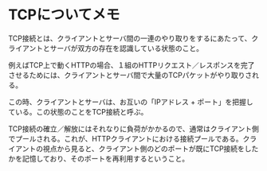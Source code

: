 # TCPについてメモ

TCP接続とは、クライアントとサーバ間の一連のやり取りをするにあたって、クライアントとサーバが双方の存在を認識している状態のこと。

例えばTCP上で動くHTTPの場合、１組のHTTPリクエスト／レスポンスを完了させるためには、クライアントとサーバ間で大量のTCPパケットがやり取りされる。

この時、クライアントとサーバは、お互いの「IPアドレス + ポート」を把握している。この状態のことをTCP接続と呼ぶ。

TCP接続の確立／解放にはそれなりに負荷がかかるので、通常はクライアント側でプールされる。これが、HTTPクライアントにおける接続プールである。クライアントの視点から見ると、クライアント側のどのポートが既にTCP接続をしたかを記憶しており、そのポートを再利用するということ。